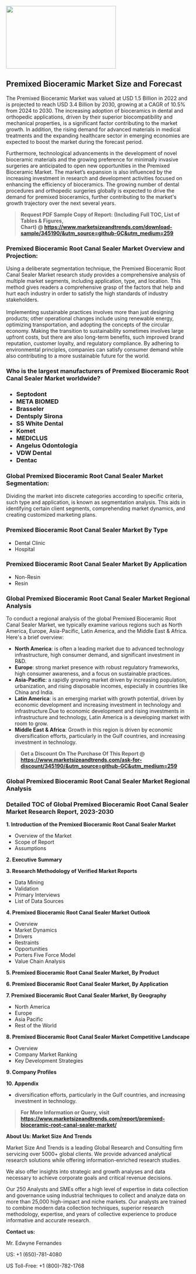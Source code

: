 <p><img class="alignnone size-medium wp-image-20088" src="https://ffe5etoiles.com/wp-content/uploads/2024/12/MST1-300x171.png" alt="" width="300" height="171" /></p><h2>Premixed Bioceramic Market Size and Forecast</h2><p>The Premixed Bioceramic Market was valued at USD 1.5 Billion in 2022 and is projected to reach USD 3.4 Billion by 2030, growing at a CAGR of 10.5% from 2024 to 2030. The increasing adoption of bioceramics in dental and orthopedic applications, driven by their superior biocompatibility and mechanical properties, is a significant factor contributing to the market growth. In addition, the rising demand for advanced materials in medical treatments and the expanding healthcare sector in emerging economies are expected to boost the market during the forecast period.</p><p>Furthermore, technological advancements in the development of novel bioceramic materials and the growing preference for minimally invasive surgeries are anticipated to open new opportunities in the Premixed Bioceramic Market. The market’s expansion is also influenced by the increasing investment in research and development activities focused on enhancing the efficiency of bioceramics. The growing number of dental procedures and orthopedic surgeries globally is expected to drive the demand for premixed bioceramics, further contributing to the market's growth trajectory over the next several years.</p></p><blockquote id="" class=""><strong>Request PDF Sample Copy of Report: (Including Full TOC, List of Tables &amp; Figures, Chart)&nbsp;@&nbsp;<strong><a href="https://www.marketsizeandtrends.com/download-sample/345190/&utm_source=github-GC&utm_medium=259" target="_blank">https://www.marketsizeandtrends.com/download-sample/345190/&utm_source=github-GC&utm_medium=259</a></strong></strong></blockquote><h3 id="" class="">Premixed Bioceramic Root Canal Sealer Market&nbsp;Overview and Projection:</h3><p id="" class="">Using a deliberate segmentation technique, the Premixed Bioceramic Root Canal Sealer Market research study provides a comprehensive analysis of multiple market segments, including application, type, and location. This method gives readers a comprehensive grasp of the factors that help and hurt each industry in order to satisfy the high standards of industry stakeholders. <br /> <br />Implementing sustainable practices involves more than just designing products; other operational changes include using renewable energy, optimizing transportation, and adopting the concepts of the circular economy. Making the transition to sustainability sometimes involves large upfront costs, but there are also long-term benefits, such improved brand reputation, customer loyalty, and regulatory compliance. By adhering to environmental principles, companies can satisfy consumer demand while also contributing to a more sustainable future for the world.</p><h3 id="" class="">Who is the largest manufacturers of&nbsp;Premixed Bioceramic Root Canal Sealer Market worldwide?</h3><h3 class=""><p><ul><li>Septodont </li><li> META BIOMED </li><li> Brasseler </li><li> Dentsply Sirona </li><li> SS White Dental </li><li> Komet </li><li> MEDICLUS </li><li> Angelus Odontologia </li><li> VDW Dental </li><li> Dentac</li></ul></p></h3><h3 id="" class="">Global&nbsp;Premixed Bioceramic Root Canal Sealer Market Segmentation:</h3><p id="" class="">Dividing the market into discrete categories according to specific criteria, such type and application, is known as segmentation analysis. This aids in identifying certain client segments, comprehending market dynamics, and creating customized marketing plans.</p><h3 id="" class="">Premixed Bioceramic Root Canal Sealer Market&nbsp;By Type</h3><p><p><ul><li>Dental Clinic</li><li> Hospital</p></li></ul></p></p><h3 id="" class="">Premixed Bioceramic Root Canal Sealer Market&nbsp;By Application</h3><p class=""><p><ul><li>Non-Resin</li><li> Resin</li></ul></p></p><h3 id="" class="">Global Premixed Bioceramic Root Canal Sealer Market Regional Analysis</h3><p id="" class="">To conduct a regional analysis of the global Premixed Bioceramic Root Canal Sealer Market, we typically examine various regions such as North America, Europe, Asia-Pacific, Latin America, and the Middle East &amp; Africa. Here's a brief overview:</p><ul><li><strong>North America</strong>: is often a leading market due to advanced technology infrastructure, high consumer demand, and significant investment in R&amp;D.</li><li><strong>Europe</strong>: strong market presence with robust regulatory frameworks, high consumer awareness, and a focus on sustainable practices.</li><li><strong>Asia-Pacific</strong>: a rapidly growing market driven by increasing population, urbanization, and rising disposable incomes, especially in countries like China and India.</li><li><strong>Latin America</strong>: is an emerging market with growth potential, driven by economic development and increasing investment in technology and infrastructure.Due to economic development and rising investments in infrastructure and technology, Latin America is a developing market with room to grow.</li><li><strong>Middle East &amp; Africa</strong>: Growth in this region is driven by economic diversification efforts, particularly in the Gulf countries, and increasing investment in technology.</li></ul><blockquote id="" class=""><strong>Get a Discount On The Purchase Of This Report @ <strong><a href="https://www.marketsizeandtrends.com/ask-for-discount/345190/&utm_source=github-GC&utm_medium=259" target="_blank">https://www.marketsizeandtrends.com/ask-for-discount/345190/&utm_source=github-GC&utm_medium=259</a></strong></strong></blockquote><h3 id="" class="">Global Premixed Bioceramic Root Canal Sealer Market Regional Analysis</h3><h3 id="" class="">Detailed TOC of Global Premixed Bioceramic Root Canal Sealer Market Research Report, 2023-2030</h3><p id="" class=""><strong>1. Introduction of the Premixed Bioceramic Root Canal Sealer Market</strong></p><ul><li>Overview of the Market</li><li>Scope of Report</li><li>Assumptions</li></ul><p id="" class=""><strong>2. Executive Summary</strong></p><p id="" class=""><strong>3. Research Methodology of Verified Market Reports</strong></p><ul><li>Data Mining</li><li>Validation</li><li>Primary Interviews</li><li>List of Data Sources</li></ul><p id="" class=""><strong>4. Premixed Bioceramic Root Canal Sealer Market Outlook</strong></p><ul><li>Overview</li><li>Market Dynamics</li><li>Drivers</li><li>Restraints</li><li>Opportunities</li><li>Porters Five Force Model</li><li>Value Chain Analysis</li></ul><p id="" class=""><strong>5. Premixed Bioceramic Root Canal Sealer Market, By Product</strong></p><p id="" class=""><strong>6. Premixed Bioceramic Root Canal Sealer Market, By Application</strong></p><p id="" class=""><strong>7. Premixed Bioceramic Root Canal Sealer Market, By Geography</strong></p><ul><li>North America</li><li>Europe</li><li>Asia Pacific</li><li>Rest of the World</li></ul><p id="" class=""><strong>8. Premixed Bioceramic Root Canal Sealer Market Competitive Landscape</strong></p><ul><li>Overview</li><li>Company Market Ranking</li><li>Key Development Strategies</li></ul><p id="" class=""><strong>9. Company Profiles</strong></p><p id="" class=""><strong>10. Appendix</strong></p><ul><li>diversification efforts, particularly in the Gulf countries, and increasing investment in technology.</li></ul><blockquote id="" class=""><strong>For More Information or Query, visit <strong><strong><a href="https://www.marketsizeandtrends.com/report/premixed-bioceramic-root-canal-sealer-market/" target="_blank">https://www.marketsizeandtrends.com/report/premixed-bioceramic-root-canal-sealer-market/</a></strong></strong></strong></blockquote><p id="" class=""><strong>About Us: Market Size And Trends</strong></p><p id="" class="">Market Size And Trends is a leading Global Research and Consulting firm servicing over 5000+ global clients. We provide advanced analytical research solutions while offering information-enriched research studies.</p><p id="" class="">We also offer insights into strategic and growth analyses and data necessary to achieve corporate goals and critical revenue decisions.</p><p id="" class="">Our 250 Analysts and SMEs offer a high level of expertise in data collection and governance using industrial techniques to collect and analyze data on more than 25,000 high-impact and niche markets. Our analysts are trained to combine modern data collection techniques, superior research methodology, expertise, and years of collective experience to produce informative and accurate research.</p><p id="" class=""><strong>Contact us:</strong></p><p id="" class="">Mr. Edwyne Fernandes</p><p id="" class="">US: +1 (650)-781-4080</p><p id="" class="">US Toll-Free: +1 (800)-782-1768</p>
